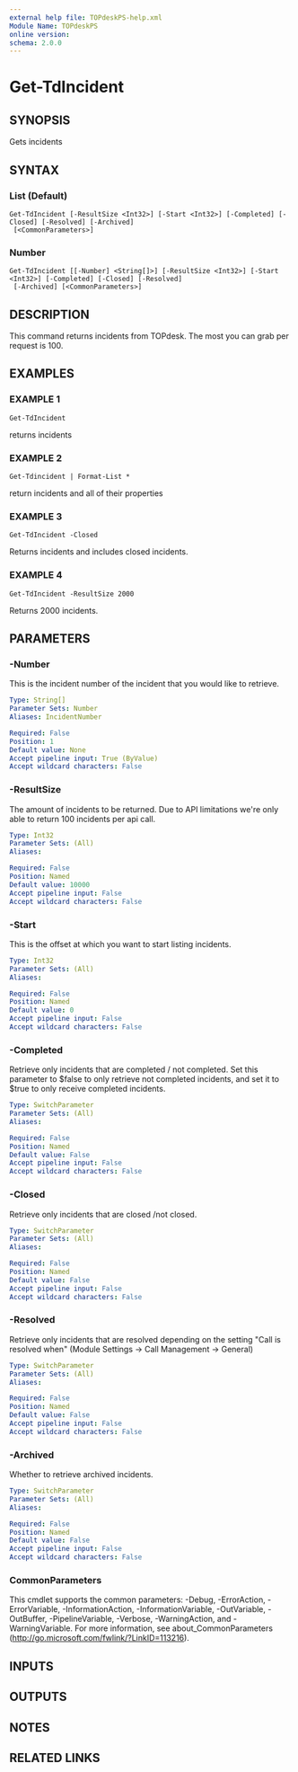 ```yaml
---
external help file: TOPdeskPS-help.xml
Module Name: TOPdeskPS
online version:
schema: 2.0.0
---
```


# Get-TdIncident

## SYNOPSIS
Gets incidents

## SYNTAX

### List (Default)
```
Get-TdIncident [-ResultSize <Int32>] [-Start <Int32>] [-Completed] [-Closed] [-Resolved] [-Archived]
 [<CommonParameters>]
```

### Number
```
Get-TdIncident [[-Number] <String[]>] [-ResultSize <Int32>] [-Start <Int32>] [-Completed] [-Closed] [-Resolved]
 [-Archived] [<CommonParameters>]
```

## DESCRIPTION
This command returns incidents from TOPdesk.
The most you can grab per request is 100.

## EXAMPLES

### EXAMPLE 1
```
Get-TdIncident
```

returns incidents

### EXAMPLE 2
```
Get-Tdincident | Format-List *
```

return incidents and all of their properties

### EXAMPLE 3
```
Get-TdIncident -Closed
```

Returns incidents and includes closed incidents.

### EXAMPLE 4
```
Get-TdIncident -ResultSize 2000
```

Returns 2000 incidents.

## PARAMETERS

### -Number
This is the incident number of the incident that you would like to retrieve.

```yaml
Type: String[]
Parameter Sets: Number
Aliases: IncidentNumber

Required: False
Position: 1
Default value: None
Accept pipeline input: True (ByValue)
Accept wildcard characters: False
```

### -ResultSize
The amount of incidents to be returned.
Due to API limitations we're only able to return 100 incidents per api call.

```yaml
Type: Int32
Parameter Sets: (All)
Aliases:

Required: False
Position: Named
Default value: 10000
Accept pipeline input: False
Accept wildcard characters: False
```

### -Start
This is the offset at which you want to start listing incidents.

```yaml
Type: Int32
Parameter Sets: (All)
Aliases:

Required: False
Position: Named
Default value: 0
Accept pipeline input: False
Accept wildcard characters: False
```

### -Completed
Retrieve only incidents that are completed / not completed.
Set this parameter to $false to only retrieve not completed incidents, and set it to $true to only receive completed incidents.

```yaml
Type: SwitchParameter
Parameter Sets: (All)
Aliases:

Required: False
Position: Named
Default value: False
Accept pipeline input: False
Accept wildcard characters: False
```

### -Closed
Retrieve only incidents that are closed /not closed.

```yaml
Type: SwitchParameter
Parameter Sets: (All)
Aliases:

Required: False
Position: Named
Default value: False
Accept pipeline input: False
Accept wildcard characters: False
```

### -Resolved
Retrieve only incidents that are resolved depending on the setting "Call is resolved when" (Module Settings -\> Call Management -\> General)

```yaml
Type: SwitchParameter
Parameter Sets: (All)
Aliases:

Required: False
Position: Named
Default value: False
Accept pipeline input: False
Accept wildcard characters: False
```

### -Archived
Whether to retrieve archived incidents.

```yaml
Type: SwitchParameter
Parameter Sets: (All)
Aliases:

Required: False
Position: Named
Default value: False
Accept pipeline input: False
Accept wildcard characters: False
```

### CommonParameters
This cmdlet supports the common parameters: -Debug, -ErrorAction, -ErrorVariable, -InformationAction, -InformationVariable, -OutVariable, -OutBuffer, -PipelineVariable, -Verbose, -WarningAction, and -WarningVariable.
For more information, see about_CommonParameters (http://go.microsoft.com/fwlink/?LinkID=113216).

## INPUTS

## OUTPUTS

## NOTES

## RELATED LINKS
